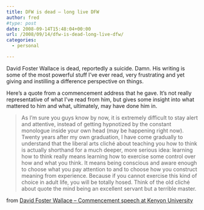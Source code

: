 ```yaml
---
title: DFW is dead — long live DFW
author: fred
#type: post
date: 2008-09-14T15:48:04+00:00
url: /2008/09/14/dfw-is-dead-long-live-dfw/
categories:
  - personal

---
```

David Foster Wallace is dead, reportedly a suicide. Damn. His writing is some of the most powerful stuff I&#8217;ve ever read, very frustrating and yet giving and instilling a difference perspective on things.

Here&#8217;s a quote from a commencement address that he gave. It&#8217;s not really representative of what I&#8217;ve read from him, but gives some insight into what mattered to him and what, ultimately, may have done him in.

> As I&#8217;m sure you guys know by now, it is extremely difficult to stay alert and attentive, instead of getting hypnotized by the constant monologue inside your own head (may be happening right now). Twenty years after my own graduation, I have come gradually to understand that the liberal arts cliché about teaching you how to think is actually shorthand for a much deeper, more serious idea: learning how to think really means learning how to exercise some control over how and what you think. It means being conscious and aware enough to choose what you pay attention to and to choose how you construct meaning from experience. Because if you cannot exercise this kind of choice in adult life, you will be totally hosed. Think of the old cliché about quote the mind being an excellent servant but a terrible master.

from [David Foster Wallace &#8211; Commencement speech at Kenyon University][1]

 [1]: http://www.marginalia.org/dfw_kenyon_commencement.html